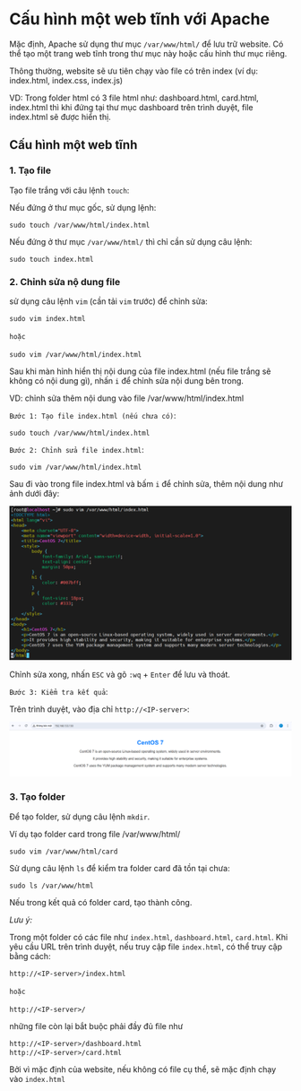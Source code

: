 # Cấu hình một web tĩnh với Apache

Mặc định, Apache sử dụng thư mục `/var/www/html/` để lưu trữ website. Có thể tạo một trang web tĩnh trong thư mục này hoặc cấu hình thư mục riêng.

Thông thường, website sẽ ưu tiên chạy vào file có trên index (ví dụ: index.html, index.css, index.js)

VD: Trong folder html có 3 file html như: dashboard.html, card.html, index.html thì khi đứng tại thư mục dashboard trên trình duyệt, file index.html sẽ được hiển thị.

## Cấu hình một web tĩnh

### 1. Tạo file

Tạo file trắng với câu lệnh `touch`:

Nếu đứng ở thư mục gốc, sử dụng lệnh:

```plaintext
sudo touch /var/www/html/index.html
```

Nếu đứng ở thư mục `/var/www/html/` thì chỉ cần sử dụng câu lệnh:

```plaintext
sudo touch index.html
```

### 2. Chỉnh sửa nộ dung file

sử dụng câu lệnh `vim` (cần tải `vim` trước) để chỉnh sửa:

```plaintext
sudo vim index.html

hoặc

sudo vim /var/www/html/index.html
```

Sau khi màn hỉnh hiển thị nội dung của file index.html (nếu file trắng sẽ không có nội dung gì), nhấn `i` để chỉnh sửa nội dung bên trong.

VD: chỉnh sửa thêm nội dung vào file /var/www/html/index.html

`Bước 1: Tạo file index.html (nếu chưa có)`:

```plaintext
sudo touch /var/www/html/index.html
```

`Bước 2: Chỉnh sửa file index.html`:

```plaintext
sudo vim /var/www/html/index.html
```

Sau đi vào trong file index.html và bấm `i` để chỉnh sửa, thêm nội dung như ảnh dưới đây:

![index content](./images/index_content.png)

Chỉnh sửa xong, nhấn `ESC` và gõ `:wq` + `Enter` để lưu và thoát.

`Bước 3: Kiểm tra kết quả`:

Trên trình duyệt, vào địa chỉ `http://<IP-server>`:

![browser index](./images/browser_index.png)

### 3. Tạo folder

Để tạo folder, sử dụng câu lệnh `mkdir`.

Ví dụ tạo folder card trong file /var/www/html/

```plaintext
sudo vim /var/www/html/card
```

Sử dụng câu lệnh `ls` để kiểm tra folder card đã tồn tại chưa:

```plaintext
sudo ls /var/www/html
```

Nếu trong kết quả có folder card, tạo thành công.

*Lưu ý:*

Trong một folder có các file như `index.html`, `dashboard.html`, `card.html`. Khi yêu cầu URL trên trình duyệt, nếu truy cập file `index.html`, có thể truy cập bằng cách:

```plaintext
http://<IP-server>/index.html

hoặc

http://<IP-server>/
```

những file còn lại bắt buộc phải đầy đủ file như

```plaintext
http://<IP-server>/dashboard.html
http://<IP-server>/card.html
```

Bởi vì mặc định của website, nếu không có file cụ thể, sẽ mặc định chạy vào `index.html`
